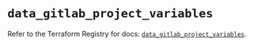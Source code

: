 # `data_gitlab_project_variables`

Refer to the Terraform Registry for docs: [`data_gitlab_project_variables`](https://registry.terraform.io/providers/gitlabhq/gitlab/18.2.0/docs/data-sources/project_variables).
